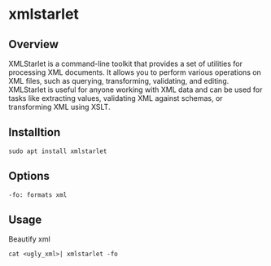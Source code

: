 # xmlstarlet

## Overview

XMLStarlet is a command-line toolkit that provides a set of utilities for processing XML documents. It allows you to perform various operations on XML files, such as querying, transforming, validating, and editing. XMLStarlet is useful for anyone working with XML data and can be used for tasks like extracting values, validating XML against schemas, or transforming XML using XSLT.

## Installtion

    sudo apt install xmlstarlet


## Options

    -fo: formats xml

## Usage

Beautify xml

    cat <ugly_xml>| xmlstarlet -fo